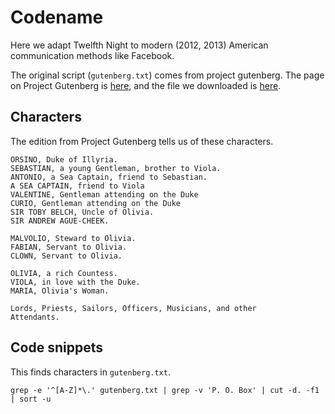 Codename
===

Here we adapt Twelfth Night to modern (2012, 2013) American communication
methods like Facebook.

The original script (`gutenberg.txt`) comes from project gutenberg. The page on
Project Gutenberg is [here](http://www.gutenberg.org/ebooks/1526), and the file
we downloaded is [here](http://www.gutenberg.org/cache/epub/1526/pg1526.txt).

## Characters
The edition from Project Gutenberg tells us of these characters.

    ORSINO, Duke of Illyria.
    SEBASTIAN, a young Gentleman, brother to Viola.
    ANTONIO, a Sea Captain, friend to Sebastian.
    A SEA CAPTAIN, friend to Viola
    VALENTINE, Gentleman attending on the Duke
    CURIO, Gentleman attending on the Duke
    SIR TOBY BELCH, Uncle of Olivia.
    SIR ANDREW AGUE-CHEEK.

    MALVOLIO, Steward to Olivia.
    FABIAN, Servant to Olivia.
    CLOWN, Servant to Olivia.

    OLIVIA, a rich Countess.
    VIOLA, in love with the Duke.
    MARIA, Olivia's Woman.

    Lords, Priests, Sailors, Officers, Musicians, and other
    Attendants.

## Code snippets
This finds characters in `gutenberg.txt`.

    grep -e '^[A-Z]*\.' gutenberg.txt | grep -v 'P. O. Box' | cut -d. -f1 | sort -u

